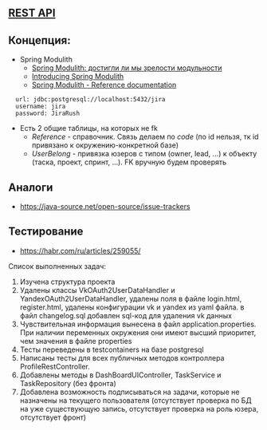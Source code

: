 ## [REST API](http://localhost:8080/doc)

## Концепция:

- Spring Modulith
    - [Spring Modulith: достигли ли мы зрелости модульности](https://habr.com/ru/post/701984/)
    - [Introducing Spring Modulith](https://spring.io/blog/2022/10/21/introducing-spring-modulith)
    - [Spring Modulith - Reference documentation](https://docs.spring.io/spring-modulith/docs/current-SNAPSHOT/reference/html/)

```
  url: jdbc:postgresql://localhost:5432/jira
  username: jira
  password: JiraRush
```

- Есть 2 общие таблицы, на которых не fk
    - _Reference_ - справочник. Связь делаем по _code_ (по id нельзя, тк id привязано к окружению-конкретной базе)
    - _UserBelong_ - привязка юзеров с типом (owner, lead, ...) к объекту (таска, проект, спринт, ...). FK вручную будем
      проверять

## Аналоги

- https://java-source.net/open-source/issue-trackers

## Тестирование

- https://habr.com/ru/articles/259055/

Список выполненных задач:

1. Изучена структура проекта
2. Удалены классы VkOAuth2UserDataHandler и YandexOAuth2UserDataHandler, удалены поля в файле login.html, register.html,
   удалены конфигурации vk и yandex из yaml файла. в файл changelog.sql добавлен sql-код для удаления vk данных
3. Чувствительная информация вынесена в файл application.properties. При наличии переменных окружения они имеют высший
   приоритет, чем значения в файле properties
4. Тесты переведены в testcontainers на базе postgresql
5. Написаны тесты для всех публичных методов контроллера ProfileRestController.
6. Добавлены методы в DashBoardUIController, TaskService и TaskRepository (без фронта)
7. Добавлена возможность подписываться на задачи, которые не назначены на текущего пользователя (отсутствует проверка по
   БД на уже существующую запись, отсутствует проверка на роль юзера, отсутствует фронт)